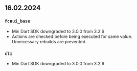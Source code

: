 ## 16.02.2024

### `fcnui_base`
- Min Dart SDK downgraded to 3.0.0 from 3.2.6
- Actions are checked before being executed for same value. Unnecessary rebuilds are prevented.

### `cli`
- Min Dart SDK downgraded to 3.0.0 from 3.2.6
